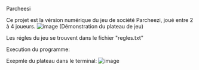 Parcheesi

Ce projet est la vérsion numérique du jeu de société Parcheezi, joué entre 2 à 4 joueurs.
![image](https://github.com/Boblareleve/project_P1/assets/170603208/f93a1e95-1502-4692-a2bf-a99319414eb3)
(Démonstration du plateau de jeu)

Les régles du jeu se trouvent dans le fichier "regles.txt"


Execution du programme:






Exepmle du plateau dans le terminal: 
![image](https://github.com/Boblareleve/project_P1/assets/170603208/8e3f8454-2e20-4a38-9932-32e59e34f342)
